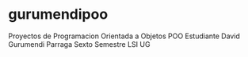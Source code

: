 # gurumendipoo
Proyectos de Programacion Orientada a Objetos POO
Estudiante David Gurumendi Parraga Sexto Semestre LSI UG
